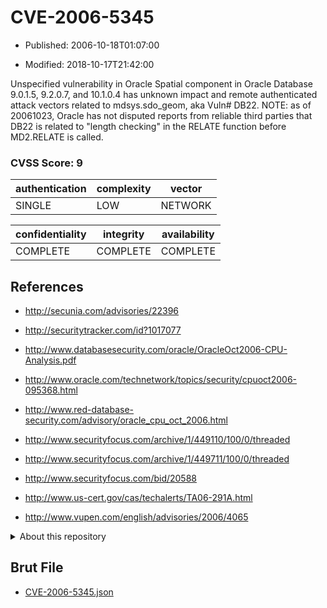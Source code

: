 # CVE-2006-5345

- Published: 2006-10-18T01:07:00

- Modified: 2018-10-17T21:42:00

Unspecified vulnerability in Oracle Spatial component in Oracle Database 9.0.1.5, 9.2.0.7, and 10.1.0.4 has unknown impact and remote authenticated attack vectors related to mdsys.sdo_geom, aka Vuln# DB22.  NOTE: as of 20061023, Oracle has not disputed reports from reliable third parties that DB22 is related to "length checking" in the RELATE function before MD2.RELATE is called.

### CVSS Score: **9**

| authentication | complexity | vector |
| --- | --- | --- |
| SINGLE | LOW | NETWORK |

| confidentiality | integrity | availability |
| --- | --- | --- |
| COMPLETE | COMPLETE | COMPLETE |

## References

* http://secunia.com/advisories/22396

* http://securitytracker.com/id?1017077

* http://www.databasesecurity.com/oracle/OracleOct2006-CPU-Analysis.pdf

* http://www.oracle.com/technetwork/topics/security/cpuoct2006-095368.html

* http://www.red-database-security.com/advisory/oracle_cpu_oct_2006.html

* http://www.securityfocus.com/archive/1/449110/100/0/threaded

* http://www.securityfocus.com/archive/1/449711/100/0/threaded

* http://www.securityfocus.com/bid/20588

* http://www.us-cert.gov/cas/techalerts/TA06-291A.html

* http://www.vupen.com/english/advisories/2006/4065

<details>
<summary>About this repository</summary> 

  This repository is part of the project [Live Hack CVE](https://github.com/Live-Hack-CVE). Main website can be found [www.live-hack.org](https://www.live-hack.org) 
  
  Made by [Sn0wAlice](https://github.com/Sn0wAlice) for the people that care about security and need to have a feed of the latest CVEs. Hope you enjoy it, don't forget to star the repo and follow me on [Twitter](https://twitter.com/Sn0wAlice) and [Github](https://github.com/Sn0wAlice). And that is my [personnal website](https://www.alice-snow.me/)

  - [Home Page](https://github.com/Live-Hack-CVE)
  - [Framework](https://github.com/Live-Hack-CVE/cve-framework)
  - [CVE database](https://github.com/Live-Hack-CVE/full_database)
  - [Changelog](https://github.com/Live-Hack-CVE/Changelog)
</details>

## Brut File

* [CVE-2006-5345.json](https://raw.githubusercontent.com/Live-Hack-CVE/full_database/main/cves/2006/CVE-2006-5345.json)

